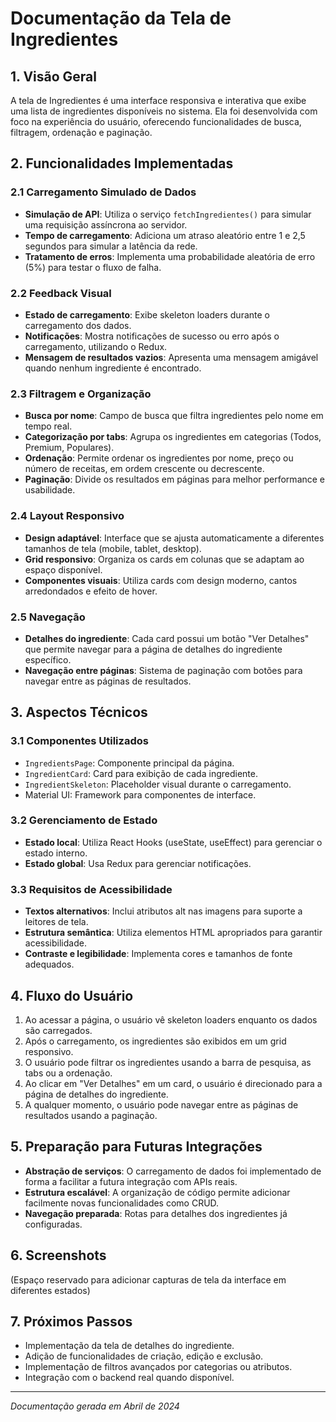 # Documentação da Tela de Ingredientes

## 1. Visão Geral

A tela de Ingredientes é uma interface responsiva e interativa que exibe uma lista de ingredientes disponíveis no sistema. Ela foi desenvolvida com foco na experiência do usuário, oferecendo funcionalidades de busca, filtragem, ordenação e paginação.

## 2. Funcionalidades Implementadas

### 2.1 Carregamento Simulado de Dados

- **Simulação de API**: Utiliza o serviço `fetchIngredientes()` para simular uma requisição assíncrona ao servidor.
- **Tempo de carregamento**: Adiciona um atraso aleatório entre 1 e 2,5 segundos para simular a latência da rede.
- **Tratamento de erros**: Implementa uma probabilidade aleatória de erro (5%) para testar o fluxo de falha.

### 2.2 Feedback Visual

- **Estado de carregamento**: Exibe skeleton loaders durante o carregamento dos dados.
- **Notificações**: Mostra notificações de sucesso ou erro após o carregamento, utilizando o Redux.
- **Mensagem de resultados vazios**: Apresenta uma mensagem amigável quando nenhum ingrediente é encontrado.

### 2.3 Filtragem e Organização

- **Busca por nome**: Campo de busca que filtra ingredientes pelo nome em tempo real.
- **Categorização por tabs**: Agrupa os ingredientes em categorias (Todos, Premium, Populares).
- **Ordenação**: Permite ordenar os ingredientes por nome, preço ou número de receitas, em ordem crescente ou decrescente.
- **Paginação**: Divide os resultados em páginas para melhor performance e usabilidade.

### 2.4 Layout Responsivo

- **Design adaptável**: Interface que se ajusta automaticamente a diferentes tamanhos de tela (mobile, tablet, desktop).
- **Grid responsivo**: Organiza os cards em colunas que se adaptam ao espaço disponível.
- **Componentes visuais**: Utiliza cards com design moderno, cantos arredondados e efeito de hover.

### 2.5 Navegação

- **Detalhes do ingrediente**: Cada card possui um botão "Ver Detalhes" que permite navegar para a página de detalhes do ingrediente específico.
- **Navegação entre páginas**: Sistema de paginação com botões para navegar entre as páginas de resultados.

## 3. Aspectos Técnicos

### 3.1 Componentes Utilizados

- `IngredientsPage`: Componente principal da página.
- `IngredientCard`: Card para exibição de cada ingrediente.
- `IngredientSkeleton`: Placeholder visual durante o carregamento.
- Material UI: Framework para componentes de interface.

### 3.2 Gerenciamento de Estado

- **Estado local**: Utiliza React Hooks (useState, useEffect) para gerenciar o estado interno.
- **Estado global**: Usa Redux para gerenciar notificações.

### 3.3 Requisitos de Acessibilidade

- **Textos alternativos**: Inclui atributos alt nas imagens para suporte a leitores de tela.
- **Estrutura semântica**: Utiliza elementos HTML apropriados para garantir acessibilidade.
- **Contraste e legibilidade**: Implementa cores e tamanhos de fonte adequados.

## 4. Fluxo do Usuário

1. Ao acessar a página, o usuário vê skeleton loaders enquanto os dados são carregados.
2. Após o carregamento, os ingredientes são exibidos em um grid responsivo.
3. O usuário pode filtrar os ingredientes usando a barra de pesquisa, as tabs ou a ordenação.
4. Ao clicar em "Ver Detalhes" em um card, o usuário é direcionado para a página de detalhes do ingrediente.
5. A qualquer momento, o usuário pode navegar entre as páginas de resultados usando a paginação.

## 5. Preparação para Futuras Integrações

- **Abstração de serviços**: O carregamento de dados foi implementado de forma a facilitar a futura integração com APIs reais.
- **Estrutura escalável**: A organização de código permite adicionar facilmente novas funcionalidades como CRUD.
- **Navegação preparada**: Rotas para detalhes dos ingredientes já configuradas.

## 6. Screenshots

(Espaço reservado para adicionar capturas de tela da interface em diferentes estados)

## 7. Próximos Passos

- Implementação da tela de detalhes do ingrediente.
- Adição de funcionalidades de criação, edição e exclusão.
- Implementação de filtros avançados por categorias ou atributos.
- Integração com o backend real quando disponível.

---

*Documentação gerada em Abril de 2024* 